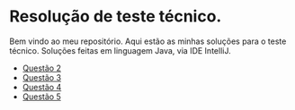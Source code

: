 # Resolução de teste técnico.

Bem vindo ao meu repositório. Aqui estão as minhas soluções para o teste técnico.
Soluções feitas em linguagem Java, via IDE IntelliJ.

* [Questão 2](https://github.com/nogueiraDani/teste-estagio-2/tree/main/Fibonacci)
* [Questão 3]()
* [Questão 4]()
* [Questão 5]()